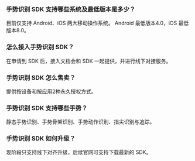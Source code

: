 
### 手势识别 SDK 支持哪些系统及最低版本是多少？
目前仅支持 Android、iOS 两大移动操作系统。
Android 最低版本4.0，iOS 最低版本8.0。

### 怎么接入手势识别 SDK？
在申请到 SDK 后，接入文档会和 SDK 一起提供，并进行线下对接服务。

### 手势识别 SDK 怎么售卖？
提供按设备和按应用2种永久授权方式。

### 手势识别 SDK 支持哪些手势？
静态手势识别、手势骨架识别、手势动作识别、指尖识别与追踪。

### 手势识别 SDK 如何升级？
现阶段只支持线下对齐升级，后续官网可支持下载最新的 SDK。
